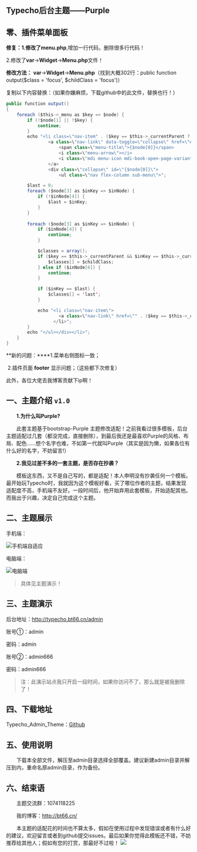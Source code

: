 ## Typecho后台主题——Purple

零、插件菜单面板
------

**修复：**1.修改了**menu.php**,增加一行代码，删除很多行代码！

​            2.修改了**var**→**Widget**→**Menu.php**文件！

**修改方法：** **var**→**Widget**→**Menu.php**（找到大概302行：public function output($class = 'focus', $childClass = 'focus')）

复制以下内容替换：（如果你嫌麻烦，下载github中的此文件，替换也行！）

```java
public function output()
{
    foreach ($this->_menu as $key => $node) {
        if (!$node[1] || !$key) {
            continue;
        }
		echo "<li class=\"nav-item" . ($key == $this->_currentParent ? ' ' . $class : NULL) . "\">
				<a class=\"nav-link\" data-toggle=\"collapse\" href=\"#{$node[0]}\" aria-expanded=\"false\" aria-controls=\"{$node[0]}\">
					<span class=\"menu-title\">{$node[0]}</span>
					<i class=\"menu-arrow\"></i>
					<i class=\"mdi menu-icon mdi-book-open-page-variant\"></i>
				</a>
				<div class=\"collapse\" id=\"{$node[0]}\">
					<ul class=\"nav flex-column sub-menu\">";

        $last = 0;
        foreach ($node[3] as $inKey => $inNode) {
            if (!$inNode[4]) {
                $last = $inKey;
            }
        }
        
        foreach ($node[3] as $inKey => $inNode) {
            if ($inNode[4]) {
                continue;
            }

            $classes = array();
            if ($key == $this->_currentParent && $inKey == $this->_currentChild) {
                $classes[] = $childClass;
            } else if ($inNode[6]) {
                continue;
            }

            if ($inKey == $last) {
                $classes[] = 'last';
            }

			echo "<li class=\"nav-item\"> 
					<a class=\"nav-link\" href=\"" . ($key == $this->_currentParent && $inKey == $this->_currentChild ? $this->_currentUrl : $inNode[2]) . "\">{$inNode[0]}</a>
				  </li>";
        }
        echo "</ul></div></li>";
    }
}
```


**新的问题：****1.菜单右侧图标一致；

​                   2.插件页面 **footer** 显示问题；（这些都下次修复）

此外，各位大佬去我博客贡献下ip啊！

一、主题介绍 `v1.0`
------

&emsp;&emsp;**1.为什么叫Purple?**


&emsp;&emsp;此套主题基于bootstrap-Purple 主题修改适配！之前我看过很多模板，后台主题适配过几套（都没完成，直接删除），到最后我还是最喜欢Purple的风格、布局、配色......想个名字也难，不如第一代就叫Purple（其实是因为懒，如果各位有什么好的名字，不妨留言!）

&emsp;&emsp;**2.我见过差不多的一套主题，是否存在抄袭？**


&emsp;&emsp;模板这东西，又不是自己写的，都是适配！本人申明没有抄袭任何一个模板。最开始玩Typecho时，我就因为这个模板好看，买了哪位作者的主题，结果发现适配度不高，手机端不友好。一段时间后，他开始弃用此套模板，开始适配其他。而我出于兴趣，决定自己完成这个主题。

二、主题展示
------

手机端：

![手机端自适应](http://img.bt66.cn/blog3-1.png)

电脑端：

![电脑端](http://img.bt66.cn/blog3-2.png)



> 具体见主题演示！

三、主题演示
------

后台地址：http://typecho.bt66.cn/admin

账号①：admin

密码：admin

账号②：admin666

密码：admin666

> 注：此演示站点我只开启一段时间，如果你访问不了，那么就是被我删除了！


四、下载地址
------

Typecho_Admin_Theme：[Github](https://github.com/yn-zxj/Typecho_Admin_Theme)

五、使用说明
------

&emsp;&emsp;下载本全部文件，解压至admin目录选择全部覆盖。建议新建admin目录并解压到内，重命名原admin目录，作为备份。

六、结束语
-----
&emsp;&emsp;主题交流群：1074118225

&emsp;&emsp;我的博客：http://bt66.cn/

&emsp;&emsp;本主题的适配花的时间也不算太多，假如在使用过程中发现错误或者有什么好的建议，欢迎留言或者到github提交issues。最后如果你觉得此模板还不错，不妨推荐给其他人；假如有您的打赏，那最好不过啦！ 
![](http://img.bt66.cn/blogsk.png)